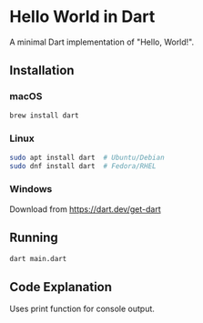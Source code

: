 # Hello World in Dart

A minimal Dart implementation of "Hello, World!".

## Installation

### macOS
```bash
brew install dart
```

### Linux
```bash
sudo apt install dart  # Ubuntu/Debian
sudo dnf install dart  # Fedora/RHEL
```

### Windows
Download from https://dart.dev/get-dart

## Running

```bash
dart main.dart
```

## Code Explanation

Uses print function for console output.
